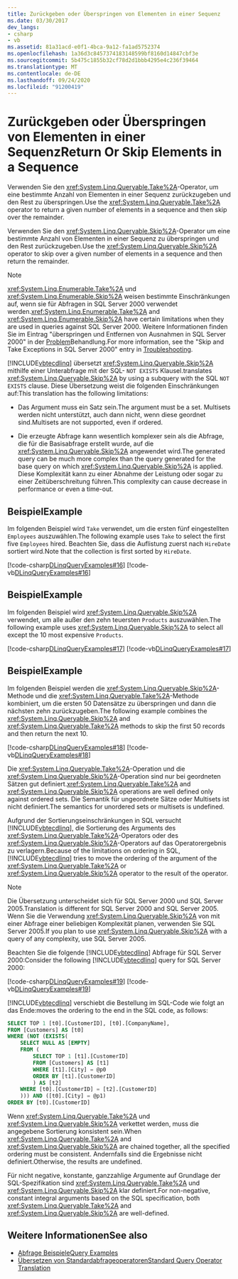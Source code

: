 ```yaml
---
title: Zurückgeben oder Überspringen von Elementen in einer Sequenz
ms.date: 03/30/2017
dev_langs:
- csharp
- vb
ms.assetid: 81a31acd-e0f1-4bca-9a12-fa1ad5752374
ms.openlocfilehash: 1a36d3c8457374183148599bf8160d14847cbf3e
ms.sourcegitcommit: 5b475c1855b32cf78d2d1bbb4295e4c236f39464
ms.translationtype: MT
ms.contentlocale: de-DE
ms.lasthandoff: 09/24/2020
ms.locfileid: "91200419"
---
```

# <a name="return-or-skip-elements-in-a-sequence"></a><span data-ttu-id="27793-102">Zurückgeben oder Überspringen von Elementen in einer Sequenz</span><span class="sxs-lookup"><span data-stu-id="27793-102">Return Or Skip Elements in a Sequence</span></span>

<span data-ttu-id="27793-103">Verwenden Sie den <xref:System.Linq.Queryable.Take%2A>-Operator, um eine bestimmte Anzahl von Elementen in einer Sequenz zurückzugeben und den Rest zu überspringen.</span><span class="sxs-lookup"><span data-stu-id="27793-103">Use the <xref:System.Linq.Queryable.Take%2A> operator to return a given number of elements in a sequence and then skip over the remainder.</span></span>  
  
 <span data-ttu-id="27793-104">Verwenden Sie den <xref:System.Linq.Queryable.Skip%2A>-Operator um eine bestimmte Anzahl von Elementen in einer Sequenz zu überspringen und den Rest zurückzugeben.</span><span class="sxs-lookup"><span data-stu-id="27793-104">Use the <xref:System.Linq.Queryable.Skip%2A> operator to skip over a given number of elements in a sequence and then return the remainder.</span></span>  
  
> [!NOTE]
> <span data-ttu-id="27793-105"><xref:System.Linq.Enumerable.Take%2A> und <xref:System.Linq.Enumerable.Skip%2A> weisen bestimmte Einschränkungen auf, wenn sie für Abfragen in SQL Server 2000 verwendet werden.</span><span class="sxs-lookup"><span data-stu-id="27793-105"><xref:System.Linq.Enumerable.Take%2A> and <xref:System.Linq.Enumerable.Skip%2A> have certain limitations when they are used in queries against SQL Server 2000.</span></span> <span data-ttu-id="27793-106">Weitere Informationen finden Sie im Eintrag "überspringen und Entfernen von Ausnahmen in SQL Server 2000" in der [Problem](troubleshooting.md)Behandlung.</span><span class="sxs-lookup"><span data-stu-id="27793-106">For more information, see the "Skip and Take Exceptions in SQL Server 2000" entry in [Troubleshooting](troubleshooting.md).</span></span>  
  
 [!INCLUDE[vbtecdlinq](../../../../../../includes/vbtecdlinq-md.md)] <span data-ttu-id="27793-107">übersetzt <xref:System.Linq.Queryable.Skip%2A> mithilfe einer Unterabfrage mit der SQL- `NOT EXISTS` Klausel.</span><span class="sxs-lookup"><span data-stu-id="27793-107">translates <xref:System.Linq.Queryable.Skip%2A> by using a subquery with the SQL `NOT EXISTS` clause.</span></span> <span data-ttu-id="27793-108">Diese Übersetzung weist die folgenden Einschränkungen auf:</span><span class="sxs-lookup"><span data-stu-id="27793-108">This translation has the following limitations:</span></span>  
  
- <span data-ttu-id="27793-109">Das Argument muss ein Satz sein.</span><span class="sxs-lookup"><span data-stu-id="27793-109">The argument must be a set.</span></span> <span data-ttu-id="27793-110">Multisets werden nicht unterstützt, auch dann nicht, wenn diese geordnet sind.</span><span class="sxs-lookup"><span data-stu-id="27793-110">Multisets are not supported, even if ordered.</span></span>  
  
- <span data-ttu-id="27793-111">Die erzeugte Abfrage kann wesentlich komplexer sein als die Abfrage, die für die Basisabfrage erstellt wurde, auf die <xref:System.Linq.Queryable.Skip%2A> angewendet wird.</span><span class="sxs-lookup"><span data-stu-id="27793-111">The generated query can be much more complex than the query generated for the base query on which <xref:System.Linq.Queryable.Skip%2A> is applied.</span></span> <span data-ttu-id="27793-112">Diese Komplexität kann zu einer Abnahme der Leistung oder sogar zu einer Zeitüberschreitung führen.</span><span class="sxs-lookup"><span data-stu-id="27793-112">This complexity can cause decrease in performance or even a time-out.</span></span>  
  
## <a name="example"></a><span data-ttu-id="27793-113">Beispiel</span><span class="sxs-lookup"><span data-stu-id="27793-113">Example</span></span>  

 <span data-ttu-id="27793-114">Im folgenden Beispiel wird `Take` verwendet, um die ersten fünf eingestellten `Employees` auszuwählen.</span><span class="sxs-lookup"><span data-stu-id="27793-114">The following example uses `Take` to select the first five `Employees` hired.</span></span> <span data-ttu-id="27793-115">Beachten Sie, dass die Auflistung zuerst nach `HireDate` sortiert wird.</span><span class="sxs-lookup"><span data-stu-id="27793-115">Note that the collection is first sorted by `HireDate`.</span></span>  
  
 [!code-csharp[DLinqQueryExamples#16](../../../../../../samples/snippets/csharp/VS_Snippets_Data/DLinqQueryExamples/cs/Program.cs#16)]
 [!code-vb[DLinqQueryExamples#16](../../../../../../samples/snippets/visualbasic/VS_Snippets_Data/DLinqQueryExamples/vb/Module1.vb#16)]  
  
## <a name="example"></a><span data-ttu-id="27793-116">Beispiel</span><span class="sxs-lookup"><span data-stu-id="27793-116">Example</span></span>  

 <span data-ttu-id="27793-117">Im folgenden Beispiel wird <xref:System.Linq.Queryable.Skip%2A> verwendet, um alle außer den zehn teuersten `Products` auszuwählen.</span><span class="sxs-lookup"><span data-stu-id="27793-117">The following example uses <xref:System.Linq.Queryable.Skip%2A> to select all except the 10 most expensive `Products`.</span></span>  
  
 [!code-csharp[DLinqQueryExamples#17](../../../../../../samples/snippets/csharp/VS_Snippets_Data/DLinqQueryExamples/cs/Program.cs#17)]
 [!code-vb[DLinqQueryExamples#17](../../../../../../samples/snippets/visualbasic/VS_Snippets_Data/DLinqQueryExamples/vb/Module1.vb#17)]  
  
## <a name="example"></a><span data-ttu-id="27793-118">Beispiel</span><span class="sxs-lookup"><span data-stu-id="27793-118">Example</span></span>  

 <span data-ttu-id="27793-119">Im folgenden Beispiel werden die <xref:System.Linq.Queryable.Skip%2A>-Methode und die <xref:System.Linq.Queryable.Take%2A>-Methode kombiniert, um die ersten 50 Datensätze zu überspringen und dann die nächsten zehn zurückzugeben.</span><span class="sxs-lookup"><span data-stu-id="27793-119">The following example combines the <xref:System.Linq.Queryable.Skip%2A> and <xref:System.Linq.Queryable.Take%2A> methods to skip the first 50 records and then return the next 10.</span></span>  
  
 [!code-csharp[DLinqQueryExamples#18](../../../../../../samples/snippets/csharp/VS_Snippets_Data/DLinqQueryExamples/cs/Program.cs#18)]
 [!code-vb[DLinqQueryExamples#18](../../../../../../samples/snippets/visualbasic/VS_Snippets_Data/DLinqQueryExamples/vb/Module1.vb#18)]  
  
 <span data-ttu-id="27793-120">Die <xref:System.Linq.Queryable.Take%2A>-Operation und die <xref:System.Linq.Queryable.Skip%2A>-Operation sind nur bei geordneten Sätzen gut definiert.</span><span class="sxs-lookup"><span data-stu-id="27793-120"><xref:System.Linq.Queryable.Take%2A> and <xref:System.Linq.Queryable.Skip%2A> operations are well defined only against ordered sets.</span></span> <span data-ttu-id="27793-121">Die Semantik für ungeordnete Sätze oder Multisets ist nicht definiert.</span><span class="sxs-lookup"><span data-stu-id="27793-121">The semantics for unordered sets or multisets is undefined.</span></span>  
  
 <span data-ttu-id="27793-122">Aufgrund der Sortierungseinschränkungen in SQL versucht [!INCLUDE[vbtecdlinq](../../../../../../includes/vbtecdlinq-md.md)], die Sortierung des Arguments des <xref:System.Linq.Queryable.Take%2A>-Operators oder des <xref:System.Linq.Queryable.Skip%2A>-Operators auf das Operatorergebnis zu verlagern.</span><span class="sxs-lookup"><span data-stu-id="27793-122">Because of the limitations on ordering in SQL, [!INCLUDE[vbtecdlinq](../../../../../../includes/vbtecdlinq-md.md)] tries to move the ordering of the argument of the <xref:System.Linq.Queryable.Take%2A> or <xref:System.Linq.Queryable.Skip%2A> operator to the result of the operator.</span></span>  
  
> [!NOTE]
> <span data-ttu-id="27793-123">Die Übersetzung unterscheidet sich für SQL Server 2000 und SQL Server 2005.</span><span class="sxs-lookup"><span data-stu-id="27793-123">Translation is different for SQL Server 2000 and SQL Server 2005.</span></span> <span data-ttu-id="27793-124">Wenn Sie die Verwendung <xref:System.Linq.Queryable.Skip%2A> von mit einer Abfrage einer beliebigen Komplexität planen, verwenden Sie SQL Server 2005.</span><span class="sxs-lookup"><span data-stu-id="27793-124">If you plan to use <xref:System.Linq.Queryable.Skip%2A> with a query of any complexity, use SQL Server 2005.</span></span>  
  
 <span data-ttu-id="27793-125">Beachten Sie die folgende [!INCLUDE[vbtecdlinq](../../../../../../includes/vbtecdlinq-md.md)] Abfrage für SQL Server 2000:</span><span class="sxs-lookup"><span data-stu-id="27793-125">Consider the following [!INCLUDE[vbtecdlinq](../../../../../../includes/vbtecdlinq-md.md)] query for SQL Server 2000:</span></span>  
  
 [!code-csharp[DLinqQueryExamples#19](../../../../../../samples/snippets/csharp/VS_Snippets_Data/DLinqQueryExamples/cs/Program.cs#19)]
 [!code-vb[DLinqQueryExamples#19](../../../../../../samples/snippets/visualbasic/VS_Snippets_Data/DLinqQueryExamples/vb/Module1.vb#19)]  
  
 [!INCLUDE[vbtecdlinq](../../../../../../includes/vbtecdlinq-md.md)] <span data-ttu-id="27793-126">verschiebt die Bestellung im SQL-Code wie folgt an das Ende:</span><span class="sxs-lookup"><span data-stu-id="27793-126">moves the ordering to the end in the SQL code, as follows:</span></span>  
  
```sql
SELECT TOP 1 [t0].[CustomerID], [t0].[CompanyName],  
FROM [Customers] AS [t0]  
WHERE (NOT (EXISTS(  
    SELECT NULL AS [EMPTY]  
    FROM (  
        SELECT TOP 1 [t1].[CustomerID]  
        FROM [Customers] AS [t1]  
        WHERE [t1].[City] = @p0  
        ORDER BY [t1].[CustomerID]  
        ) AS [t2]  
    WHERE [t0].[CustomerID] = [t2].[CustomerID]  
    ))) AND ([t0].[City] = @p1)  
ORDER BY [t0].[CustomerID]  
```  
  
 <span data-ttu-id="27793-127">Wenn <xref:System.Linq.Queryable.Take%2A> und <xref:System.Linq.Queryable.Skip%2A> verkettet werden, muss die angegebene Sortierung konsistent sein.</span><span class="sxs-lookup"><span data-stu-id="27793-127">When <xref:System.Linq.Queryable.Take%2A> and <xref:System.Linq.Queryable.Skip%2A> are chained together, all the specified ordering must be consistent.</span></span> <span data-ttu-id="27793-128">Andernfalls sind die Ergebnisse nicht definiert.</span><span class="sxs-lookup"><span data-stu-id="27793-128">Otherwise, the results are undefined.</span></span>  
  
 <span data-ttu-id="27793-129">Für nicht negative, konstante, ganzzahlige Argumente auf Grundlage der SQL-Spezifikation sind <xref:System.Linq.Queryable.Take%2A> und <xref:System.Linq.Queryable.Skip%2A> klar definiert.</span><span class="sxs-lookup"><span data-stu-id="27793-129">For non-negative, constant integral arguments based on the SQL specification, both <xref:System.Linq.Queryable.Take%2A> and <xref:System.Linq.Queryable.Skip%2A> are well-defined.</span></span>  
  
## <a name="see-also"></a><span data-ttu-id="27793-130">Weitere Informationen</span><span class="sxs-lookup"><span data-stu-id="27793-130">See also</span></span>

- [<span data-ttu-id="27793-131">Abfrage Beispiele</span><span class="sxs-lookup"><span data-stu-id="27793-131">Query Examples</span></span>](query-examples.md)
- [<span data-ttu-id="27793-132">Übersetzen von Standardabfrageoperatoren</span><span class="sxs-lookup"><span data-stu-id="27793-132">Standard Query Operator Translation</span></span>](standard-query-operator-translation.md)
